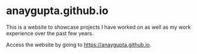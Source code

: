 # anaygupta.github.io

This is a website to showcase projects I have worked on as well as my work experience over the past few years. 

Access the website by going to https://anaygupta.github.io.
